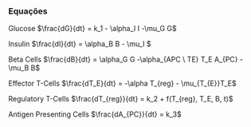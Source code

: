 ### Equações

Glucose 
$\frac{dG}{dt} = k_1 - \alpha_I I -\mu_G G$

Insulin
$\frac{dI}{dt} = \alpha_B B - \mu_I $

Beta Cells
$\frac{dB}{dt} = \alpha_G G -\alpha_{APC \ TE} T_E A_{PC} -\mu_B B$

Effector T-Cells
$\frac{dT_E}{dt} = -\alpha T_{reg} - \mu_{T_{E}}T_E$

Regulatory T-Cells 
$\frac{dT_{reg}}{dt} = k_2 + f(T_{reg}, T_E, B, t)$

Antigen Presenting Cells
$\frac{dA_{PC}}{dt} = k_3$

